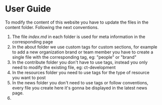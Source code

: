 # User Guide

To modify the content of this website you have to update the files in the content folder. Following the next conventions.

1. The file _index.md_ in each folder is used for meta information in the corresponding page
2. In the about folder we use custom tags for custom sections, for example to add a new organization brand or team member you have to create a single file with the corresponding tag, eg: "people" or "brand"
3. In the contribute folder you don't have to use tags, instead you only need to modify the existing file, eg: ct-development
4. In the resources folder you need to use tags for the type of resource you want to post
5. In the news folder you don't need to use tags or follow conventions, every file you create here it's gonna be displayed in the latest news page.
6.
